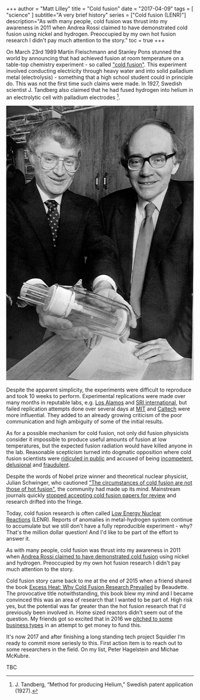 +++
author = "Matt Lilley"
title = "Cold fusion"
date = "2017-04-09"
tags = [
    "science"
]
subtitle="A very brief history"
series = ["Cold fusion (LENR)"]
description="As with many people, cold fusion was thrust into my awareness in 2011 when Andrea Rossi claimed to have demonstrated cold fusion using nickel and hydrogen. Preoccupied by my own hot fusion research I didn't pay much attention to the story."
toc = true
+++

On March 23rd 1989 Martin Fleischmann and Stanley Pons stunned the world by announcing that had achieved fusion at room temperature on a table-top chemistry experiment - so called ["cold fusion"](https://www.youtube.com/watch?v=HjvL4zNLOGw). This experiment involved conducting electricity through heavy water and into solid palladium metal (electrolysis) - something that a high school student could in principle do. This was not the first time such claims were made. In 1927, Swedish scientist J. Tandberg also claimed that he had fused hydrogen into helium in an electrolytic cell with palladium electrodes [^1].

![Pons and Fleischmann](pons-fleischmann.jpg "Pons and Fleischman")

Despite the apparent simplicity, the experiments were difficult to reproduce and took 10 weeks to perform. Experimental replications were made over many months in reputable labs, e.g. [Los Alamos](https://www.deseretnews.com/article/78011/LOS-ALAMOS-VERIFIES-TRITIUM-PRODUCTION-IN-COLD-FUSION-TESTS.html) and [SRI international](https://pdfs.semanticscholar.org/b2ab/364ef13574f30b41ef87cf8fa69e2c25dcff.pdf), but failed replication attempts done over several days at [MIT](https://link.springer.com/article/10.1007/BF02627578) and [Caltech](https://www.nature.com/articles/340525a0) were more influential. They added to an already growing criticism of the poor communication and high ambiguity of some of the initial results.

As for a possible mechanism for cold fusion, not only did fusion physicists consider it impossible to produce useful amounts of fusion at low temperatures, but the expected fusion radiation would have killed anyone in the lab. Reasonable scepticism turned into dogmatic opposition where cold fusion scientists were [ridiculed in public](https://youtu.be/pK94vmpB6Y0?t=1304) and accused of being [incompetent, delusional](https://web.archive.org/web/20220902044906/https://archive.nytimes.com/www.nytimes.com/library/national/science/050399sci-cold-fusion.html) and [fraudulent](https://web.archive.org/web/20111014223621/https://newenergytimes.com/v2/sr/ColdFusion1989/MIT/OnTheAllegationsOfFraud.shtml). 

Despite the words of Nobel prize winner and theoretical nuclear physicist, Julian Schwinger, who cautioned ["The circumstances of cold fusion are not those of hot fusion"](https://lilley.io/uploads/Schwinger-ProgressReport-1991-InfEnergy.pdf), the community had made up its mind. Mainstream journals quickly [stopped accepting cold fusion papers for review](https://en.wikipedia.org/wiki/Cold_fusion#Publications) and research drifted into the fringe.

Today, cold fusion research is often called [Low Energy Nuclear Reactions](https://lenr-canr.org/) (LENR). Reports of anomalies in metal-hydrogen system continue to accumulate but we still don't have a fully reproducible experiment - why? That's the million dollar question! And I'd like to be part of the effort to answer it.

As with many people, cold fusion was thrust into my awareness in 2011 when [Andrea Rossi claimed to have demonstrated cold fusion](https://phys.org/news/2011-01-italian-scientists-cold-fusion-video.html) using nickel and hydrogen. Preoccupied by my own hot fusion research I didn't pay much attention to the story.

Cold fusion story came back to me at the end of 2015 when a friend shared the book [Excess Heat: Why Cold Fusion Research Prevailed](https://newenergytimes.com/v2/books/excessheat/ExcessHeat.shtml) by Beaudette. The provocative title notwithstanding, this book blew my mind and I became convinced this was an area of research that I wanted to be part of. High risk yes, but the potential was far greater than the hot fusion research that I'd previously been involved in. Home sized reactors didn't seem out of the question. My friends got so excited that in 2016 we [pitched to some business types](https://drive.google.com/file/d/0B61TfSXkBtmtNTZ3QnBxUV96TVE/view?resourcekey=0-hCFRjaFtbjG5c5xHQtmI9A) in an attempt to get money to fund this.

<!-- <iframe src="https://drive.google.com/file/d/0B61TfSXkBtmtNTZ3QnBxUV96TVE/preview?resourceKey=0-hCFRjaFtbjG5c5xHQtmI9A" width="100%" height="480" allow="autoplay"></iframe> -->


It's now 2017 and after finishing a long standing tech project Squidler I'm ready to commit more seriesly to this. First action item is to reach out to some researchers in the field. On my list, Peter Hagelstein and Michae McKubre.

TBC


[^1]: J. Tandberg, “Method for producing Helium,” Swedish patent application (1927). 